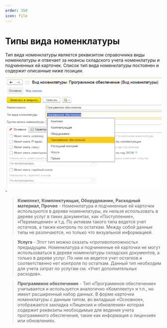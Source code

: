 ```yaml
---
order: 350
icon: file
---
```


# Типы вида номенклатуры
Тип вида номенклатуры является реквизитом справочника виды номенклатуры и отвечает за нюансы складского учета номенклатуры и подчиненных ей карточек.
Список тип вида номенклатуры постоянен и содержит описанные ниже позиции.

![01_ТипыВидаНоменклатуры](static/01_ТипыВидаНоменклатуры.png)-

> **Комплект, Комплектующая, Оборудование, Расходный материал, Прочее** - Номенклатура и подчиненные ей карточки используются в дереве номенклатуры, их нельзя использовать в дереве услуг в таких документах, как «Поступление», «Перемещение» и т.д. По активам такого типа ведется учет остатков, а также контроль по остаткам. Между собой данные типы не различаются, но только что визуальной информацией.

> **Услуга** - Этот тип можно сказать «противоположность» предыдущим. Номенклатура и подчиненные ей карточки не могут использоваться в дереве номенклатуры складских документов, а только в дереве услуг. По ним не ведется учет остатков и соответственно нет контроля по остаткам. Данный тип необходим для учета затрат по услугам см. «Учет дополнительных расходов».

> **Программное обеспечение** - Тип «Программное обеспечение» учитывается и используется аналогично «Комплекту» и т.п., но имеет расширенный набор данных. В форме карточки номенклатуры с данным типом, во вкладыше «Основное», отображается закладка «Лицензия и обновления» которая содержит реквизиты необходимые для ведения учета программного обеспечения, такие как информация о лицензиях или обновлениях.



